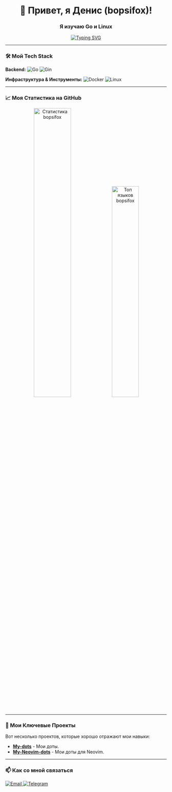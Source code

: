 <h1 align="center">👋 Привет, я Денис (bopsifox)!</h1>
<h3 align="center">Я изучаю Go и Linux</h3>

<p align="center">
  <a href="https://git.io/typing-svg"><img src="https://readme-typing-svg.demolab.com?font=Fira+Code&pause=1000&color=22F77B&center=true&vCenter=true&width=435&lines=Golang+Backend+Developer;High+Performance+Systems;Linux+%26+Docker;Люблю+автоматизировать+всё" alt="Typing SVG" /></a>
</p>

---

### 🛠️ Мой Tech Stack

**Backend:**
![Go](https://img.shields.io/badge/Go-00ADD8?style=for-the-badge&logo=go&logoColor=white)
![Gin](https://img.shields.io/badge/Gin-00ADD8?style=for-the-badge&logo=go&logoColor=white)

**Инфраструктура & Инструменты:**
![Docker](https://img.shields.io/badge/Docker-2CA5E0?style=for-the-badge&logo=docker&logoColor=white)
![Linux](https://img.shields.io/badge/Linux-FCC624?style=for-the-badge&logo=linux&logoColor=black)

---

### 📈 Моя Статистика на GitHub

<p align="center">
  <img src="https://github-readme-stats.vercel.app/api?username=bopsifox&show_icons=true&theme=radical&hide_border=true" alt="Статистика bopsifox" width="48%" />
  <img src="https://github-readme-stats.vercel.app/api/top-langs/?username=bopsifox&layout=compact&theme=radical&hide_border=true" alt="Топ языков bopsifox" width="41%" />
</p>

---

### 🚀 Мои Ключевые Проекты

Вот несколько проектов, которые хорошо отражают мои навыки:

- **[My-dots](https://github.com/bopsifox/My-dots)** - Мои доты.
- **[My-Neovim-dots](https://github.com/bopsifox/nvim-dots)** - Мои доты для Neovim.


---

### 📫 Как со мной связаться

<p align="left">
  <a href="mailto:kazukiobsidian@gmail.com">
    <img src="https://img.shields.io/badge/Email-D14836?style=for-the-badge&logo=gmail&logoColor=white" alt="Email"/>
  </a>
  <a href="https://t.me/bopsifox">
    <img src="https://img.shields.io/badge/Telegram-2CA5E0?style=for-the-badge&logo=telegram&logoColor=white" alt="Telegram"/>
  </a>
</p>
